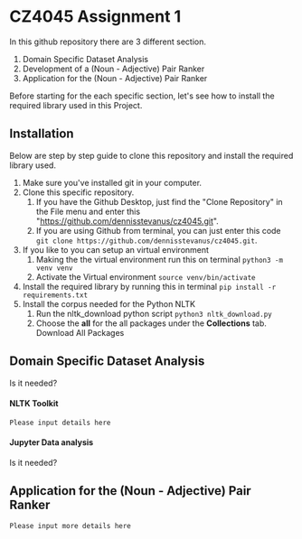 CZ4045 Assignment 1
===================

In this github repository there are 3 different section.
1. Domain Specific Dataset Analysis
2. Development of a (Noun - Adjective) Pair Ranker
3. Application for the (Noun - Adjective) Pair Ranker

Before starting for the each specific section, let's see how to install the required library used in this Project.

Installation
------------
Below are step by step guide to clone this repository and install the required library used.
1. Make sure you've installed git in your computer.
2. Clone this specific repository.
    1. If you have the Github Desktop, just find the "Clone Repository" in the File menu and enter this "https://github.com/dennisstevanus/cz4045.git".
    2. If you are using Github from terminal, you can just enter this code `git clone https://github.com/dennisstevanus/cz4045.git`.
3. If you like to you can setup an virtual environment
    1. Making the the virtual environment run this on terminal `python3 -m venv venv`
    2. Activate the Virtual environment `source venv/bin/activate`
4. Install the required library by running this in terminal `pip install -r requirements.txt`
5. Install the corpus needed for the Python NLTK
    1. Run the nltk_download python script `python3 nltk_download.py`
    2. Choose the **all** for the all packages under the **Collections** tab. Download All Packages

Domain Specific Dataset Analysis
--------------------------------
Is it needed?

#### NLTK Toolkit ####
`Please input details here`

#### Jupyter Data analysis ####
Is it needed?

Application for the (Noun - Adjective) Pair Ranker
--------------------------------------------------
`Please input more details here`
